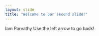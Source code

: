 ```yaml
---
layout: slide
title: "Welcome to our second slide!"
---
```

Iam Parvathy
Use the left arrow to go back!
